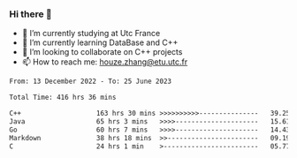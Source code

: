 ### Hi there 👋
- 🔭 I’m currently studying at Utc France
- 🌱 I’m currently learning DataBase and C++
- 👯 I’m looking to collaborate on C++ projects
- 📫 How to reach me: houze.zhang@etu.utc.fr

<!--START_SECTION:waka-->

```txt
From: 13 December 2022 - To: 25 June 2023

Total Time: 416 hrs 36 mins

C++                   163 hrs 30 mins >>>>>>>>>>---------------   39.25 %
Java                  65 hrs 3 mins   >>>>---------------------   15.61 %
Go                    60 hrs 7 mins   >>>>---------------------   14.43 %
Markdown              38 hrs 18 mins  >>-----------------------   09.19 %
C                     24 hrs 1 min    >------------------------   05.77 %
```

<!--END_SECTION:waka-->

